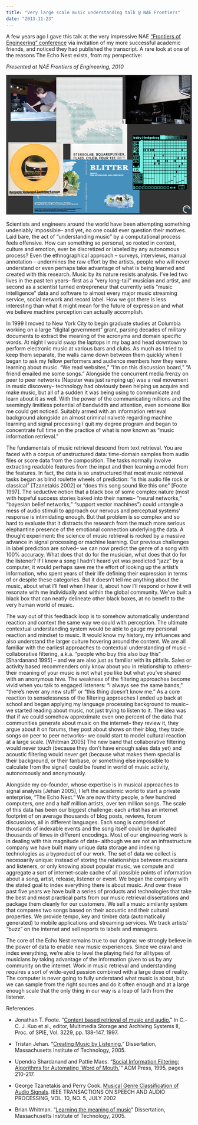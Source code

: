 ```yaml
---
title: "Very large scale music understanding talk @ NAE Frontiers"
date: "2013-11-23"
---
```


A few years ago I gave this talk at the very impressive NAE [“Frontiers of Engineering” conference](http://www.naefrontiers.org/) via invitation of my more successful academic friends, and noticed they had published the transcript. A rare look at one of the reasons The Echo Nest exists, from my perspective:

_Presented at NAE Frontiers of Engineering, 2010_

![Front](images/aUQZD.png)

Scientists and engineers around the world have been attempting something undeniably impossible– and yet, no one could ever question their motives. Laid bare, the act of “understanding music” by a computational process feels offensive. How can something so personal, so rooted in context, culture and emotion, ever be discretized or labeled by any autonomous process? Even the ethnographical approach – surveys, interviews, manual annotation – undermines the raw effort by the artists, people who will never understand or even perhaps take advantage of what is being learned and created with this research. Music by its nature resists analysis. I’ve led two lives in the past ten years– first as a “very long-tail” musician and artist, and second as a scientist turned entrepreneur that currently sells “music intelligence” data and software to almost every major music streaming service, social network and record label. How we got there is less interesting than what it might mean for the future of expression and what we believe machine perception can actually accomplish.

In 1999 I moved to New York City to begin graduate studies at Columbia working on a large “digital government” grant, parsing decades of military documents to extract the meaning of the acronyms and domain specific words. At night I would swap the laptops in my bag and head downtown to perform electronic music at various bars and clubs. As much as I tried to keep them separate, the walls came down between them quickly when I began to ask my fellow performers and audience members how they were learning about music. “We read websites,” “I’m on this discussion board,” “A friend emailed me some songs.” Alongside the concurrent media frenzy on peer to peer networks (Napster was just ramping up) was a real movement in music discovery– technology had obviously been helping us acquire and make music, but all of a sudden it was being using to communicate and learn about it as well. With the power of the communicating millions and the seemingly limitless potential of bandwidth and attention, even someone like me could get noticed. Suitably armed with an information retrieval background alongside an almost criminal naiveté regarding machine learning and signal processing I quit my degree program and began to concentrate full time on the practice of what is now known as “music information retrieval.”

The fundamentals of music retrieval descend from text retrieval. You are faced with a corpus of unstructured data: time-domain samples from audio files or score data from the composition. The tasks normally involve extracting readable features from the input and then learning a model from the features. In fact, the data is so unstructured that most music retrieval tasks began as blind roulette wheels of prediction: “is this audio file rock or classical” \[Tzanetakis 2002\] or “does this song sound like this one” \[Foote 1997\]. The seductive notion that a black box of some complex nature (most with hopeful success stories baked into their names– “neural networks,” “bayesian belief networks,” “support vector machines”) could untangle a mess of audio stimuli to approach our nervous and perceptual systems’ response is intimidating enough. But that problem is so complex and so hard to evaluate that it distracts the research from the much more serious elephantine presence of the emotional connection underlying the data. A thought experiment: the science of music retrieval is rocked by a massive advance in signal processing or machine learning. Our previous challenges in label prediction are solved– we can now predict the genre of a song with 100% accuracy. What does that do for the musician, what does that do for the listener? If I knew a song I hadn’t heard yet was predicted “jazz” by a computer, it would perhaps save me the effort of looking up the artist’s information, who spent years of their life defining their expression in terms of or despite these categories. But it doesn’t tell me anything about the music, about what I’ll feel when I hear it, about how I’ll respond or how it will resonate with me individually and within the global community. We’ve built a black box that can neatly delineate other black boxes, at no benefit to the very human world of music.

The way out of this feedback loop is to somehow automatically understand reaction and context the same way we could with perception. The ultimate contextual understanding system would be able to gauge my personal reaction and mindset to music. It would know my history, my influences and also understand the larger culture hovering around the content. We are all familiar with the earliest approaches to contextual understanding of music – collaborative filtering, a.k.a. “people who buy this also buy this” \[Shardanand 1995\] – and we are also just as familiar with its pitfalls. Sales or activity based recommenders only know about you in relationship to others– their meaning of your music is not what you like but what you’ve shared with an anonymous hive. The weakness of the filtering approaches become vivid when you talk to engaged listeners: “I always see the same bands,” “there’s never any new stuff” or “this thing doesn’t know me.” As a core reaction to senselessness of the filtering approaches I ended up back at school and began applying my language processing background to music– we started reading about music, not just trying to listen to it. The idea was that if we could somehow approximate even one percent of the data that communities generate about music on the internet– they review it, they argue about it on forums, they post about shows on their blog, they trade songs on peer to peer networks– we could start to model cultural reaction at a large scale. \[Whitman 2005\] The new band that collaborative filtering would never touch (because they don’t have enough sales data yet) and acoustic filtering would never get (because what makes them special is their background, or their fanbase, or something else impossible to calculate from the signal) could be found in world of music activity, autonomously and anonymously.

Alongside my co-founder, whose expertise is in musical approaches to signal analysis \[Jehan 2005\], I left the academic world to start a private enterprise, “The Echo Nest.” We are now thirty people, a few hundred computers, one and a half million artists, over ten million songs. The scale of this data has been our biggest challenge: each artist has an internet footprint of on average thousands of blog posts, reviews, forum discussions, all in different languages. Each song is comprised of thousands of indexable events and the song itself could be duplicated thousands of times in different encodings. Most of our engineering work is in dealing with this magnitude of data– although we are not an infrastructure company we have built many unique data storage and indexing technologies as a byproduct of our work. The set of data we collect is necessarily unique: instead of storing the relationships between musicians and listeners, or only knowing about popular music, we compute and aggregate a sort of internet-scale cache of all possible points of information about a song, artist, release, listener or event. We began the company with the stated goal to index everything there is about music. And over these past five years we have built a series of products and technologies that take the best and most practical parts from our music retrieval dissertations and package them cleanly for our customers. We sell a music similarity system that compares two songs based on their acoustic and their cultural properties. We provide tempo, key and timbre data (automatically generated) to mobile applications and streaming services. We track artists’ “buzz” on the internet and sell reports to labels and managers.

The core of the Echo Nest remains true to our dogma: we strongly believe in the power of data to enable new music experiences. Since we crawl and index everything, we’re able to level the playing field for all types of musicians by taking advantage of the information given to us by any community on the internet. Work in music retrieval and understanding requires a sort of wide-eyed passion combined with a large dose of reality. The computer is never going to fully understand what music is about, but we can sample from the right sources and do it often enough and at a large enough scale that the only thing in our way is a leap of faith from the listener.

References

- Jonathan T. Foote. “[Content based retrieval of music and audio.](//www.music.mcgill.ca/~ich/classes/mumt611_05/Query%20Retrieval/footespie97.pdf)” In C.-C. J. Kuo et al., editor, Multimedia Storage and Archiving Systems II, Proc. of SPIE, Vol. 3229, pp. 138-147, 1997.
    
- Tristan Jehan. “[Creating Music by Listening.](http://web.media.mit.edu/~tristan/phd/)” Dissertation, Massachusetts Institute of Technology, 2005.
    
- Upendra Shardanand and Pattie Maes. “[Social Information Filtering: Algorithms for Automating ‘Word of Mouth.](http://www.sigchi.org/chi95/proceedings/papers/us_bdy.htm)’” ACM Press, 1995, pages 210-217.
    
- George Tzanetakis and Perry Cook. [Musical Genre Classification of Audio Signals](http://dspace.library.uvic.ca:8080/bitstream/handle/1828/1344/tsap02gtzan.pdf?sequence=1). IEEE TRANSACTIONS ON SPEECH AND AUDIO PROCESSING, VOL. 10, NO. 5, JULY 2002
    
- Brian Whitman. “[Learning the meaning of music](http://static.echonest.com/b/bwhitman_diss.pdf)” Dissertation, Massachusetts Institute of Technology, 2005.
